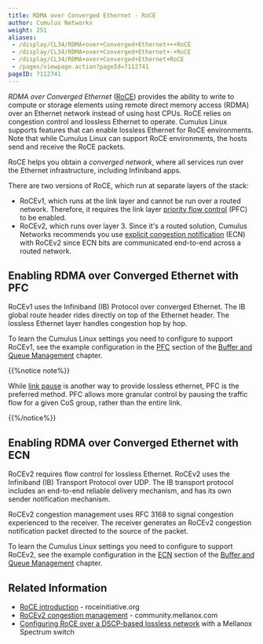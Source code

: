```yaml
---
title: RDMA over Converged Ethernet - RoCE
author: Cumulus Networks
weight: 251
aliases:
 - /display/CL34/RDMA+over+Converged+Ethernet+++RoCE
 - /display/CL34/RDMA+over+Converged+Ethernet+-+RoCE
 - /display/CL34/RDMA+over+Converged+Ethernet+RoCE
 - /pages/viewpage.action?pageId=7112741
pageID: 7112741
---
```

*RDMA over Converged Ethernet*
([RoCE](https://en.wikipedia.org/wiki/RDMA_over_Converged_Ethernet))
provides the ability to write to compute or storage elements using
remote direct memory access (RDMA) over an Ethernet network instead of
using host CPUs. RoCE relies on congestion control and lossless Ethernet
to operate. Cumulus Linux supports features that can enable lossless
Ethernet for RoCE environments. Note that while Cumulus Linux can
support RoCE environments, the hosts send and receive the RoCE packets.

RoCE helps you obtain a *converged network*, where all services run over
the Ethernet infrastructure, including Infiniband apps.

There are two versions of RoCE, which run at separate layers of the
stack:

- RoCEv1, which runs at the link layer and cannot be run over a routed
  network. Therefore, it requires the link layer 
  [priority flow control](/version/cumulus-linux-343/Interface-Configuration-and-Management/Buffer-and-Queue-Management/#configuring-priority-flow-control)
  (PFC) to be enabled.
- RoCEv2, which runs over layer 3. Since it's a routed solution,
  Cumulus Networks recommends you use 
  [explicit congestion notification](/version/cumulus-linux-343/Interface-Configuration-and-Management/Buffer-and-Queue-Management/#configuring-explicit-congestion-notification)
  (ECN) with RoCEv2 since ECN bits are communicated end-to-end across
  a routed network.

## Enabling RDMA over Converged Ethernet with PFC

RoCEv1 uses the Infiniband (IB) Protocol over converged Ethernet. The IB
global route header rides directly on top of the Ethernet header. The
lossless Ethernet layer handles congestion hop by hop.

To learn the Cumulus Linux settings you need to configure to support
RoCEv1, see the example configuration in the
[PFC](/version/cumulus-linux-343/Interface-Configuration-and-Management/Buffer-and-Queue-Management/#configuring-priority-flow-control)
section of the 
[Buffer and Queue Management](/version/cumulus-linux-343/Interface-Configuration-and-Management/Buffer-and-Queue-Management/)
chapter.

{{%notice note%}}

While [link pause](/version/cumulus-linux-343/Interface-Configuration-and-Management/Buffer-and-Queue-Management/#configuring-link-pause)
is another way to provide lossless ethernet, PFC is the preferred
method. PFC allows more granular control by pausing the traffic flow for
a given CoS group, rather than the entire link.

{{%/notice%}}

## Enabling RDMA over Converged Ethernet with ECN

RoCEv2 requires flow control for lossless Ethernet. RoCEv2 uses the
Infiniband (IB) Transport Protocol over UDP. The IB transport protocol
includes an end-to-end reliable delivery mechanism, and has its own
sender notification mechanism.

RoCEv2 congestion management uses RFC 3168 to signal congestion
experienced to the receiver. The receiver generates an RoCEv2 congestion
notification packet directed to the source of the packet.

To learn the Cumulus Linux settings you need to configure to support
RoCEv2, see the example configuration in the
[ECN](/version/cumulus-linux-343/Interface-Configuration-and-Management/Buffer-and-Queue-Management/#configuring-explicit-congestion-notification)
section of the 
[Buffer and Queue Management](/version/cumulus-linux-343/Interface-Configuration-and-Management/Buffer-and-Queue-Management/)
chapter.

## Related Information

- [RoCE introduction](http://www.roceinitiative.org/roce-introduction/) -
    roceinitiative.org
- [RoCEv2 congestion management](https://community.mellanox.com/docs/DOC-2321) -
    community.mellanox.com
- [Configuring RoCE over a DSCP-based lossless network](https://community.mellanox.com/docs/DOC-2884) 
  with a Mellanox Spectrum switch
